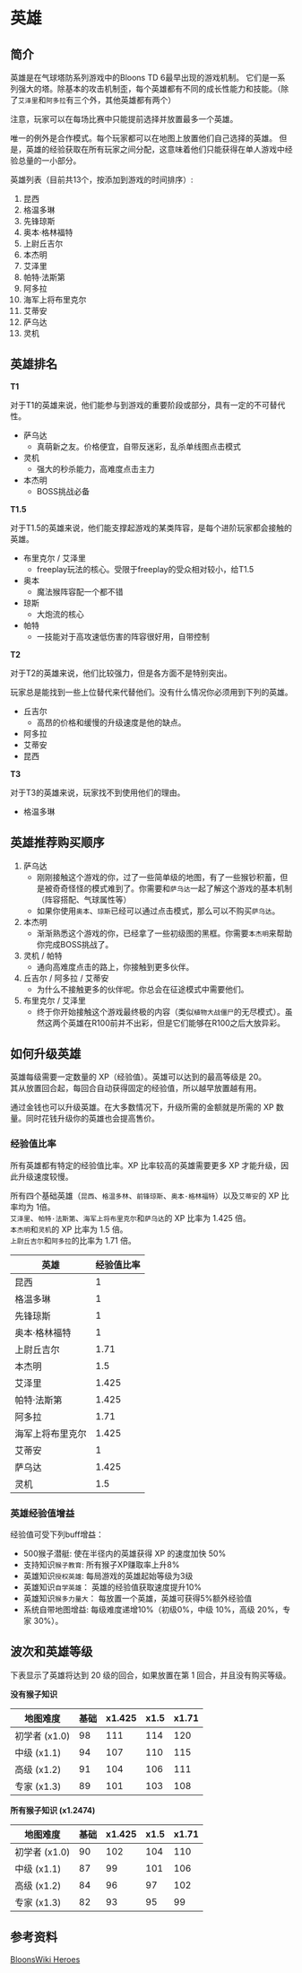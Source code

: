 # 英雄
## 简介
英雄是在气球塔防系列游戏中的Bloons TD 6最早出现的游戏机制。
它们是一系列强大的塔。除基本的攻击机制歪，每个英雄都有不同的成长性能力和技能。（除了`艾泽里`和`阿多拉`有三个外，其他英雄都有两个）

注意，玩家可以在每场比赛中只能提前选择并放置最多一个英雄。

唯一的例外是合作模式。每个玩家都可以在地图上放置他们自己选择的英雄。
但是，英雄的经验获取在所有玩家之间分配，这意味着他们只能获得在单人游戏中经验总量的一小部分。

英雄列表（目前共13个，按添加到游戏的时间排序）:

1. 昆西
2. 格温多琳
3. 先锋琼斯
4. 奥本·格林福特
5. 上尉丘吉尔
6. 本杰明
7. 艾泽里
8. 帕特·法斯第
9. 阿多拉
10. 海军上将布里克尔
11. 艾蒂安
12. 萨乌达
13. 灵机

## 英雄排名
**T1**

对于T1的英雄来说，他们能参与到游戏的重要阶段或部分，具有一定的不可替代性。

- 萨乌达
	- 真萌新之友。价格便宜，自带反迷彩，乱杀单线图点击模式
- 灵机
	- 强大的秒杀能力，高难度点击主力
- 本杰明
	- BOSS挑战必备

**T1.5**

对于T1.5的英雄来说，他们能支撑起游戏的某类阵容，是每个进阶玩家都会接触的英雄。

- 布里克尔 / 艾泽里
	- freeplay玩法的核心。受限于freeplay的受众相对较小，给T1.5
- 奥本
	- 魔法猴阵容配一个都不错
- 琼斯
	- 大炮流的核心
- 帕特
	- 一技能对于高攻速低伤害的阵容很好用，自带控制

**T2**

对于T2的英雄来说，他们比较强力，但是各方面不是特别突出。

玩家总是能找到一些上位替代来代替他们。没有什么情况你必须用到下列的英雄。

- 丘吉尔
	- 高昂的价格和缓慢的升级速度是他的缺点。
- 阿多拉
- 艾蒂安
- 昆西

**T3**

对于T3的英雄来说，玩家找不到使用他们的理由。

- 格温多琳


## 英雄推荐购买顺序
1. 萨乌达
	- 刚刚接触这个游戏的你，过了一些简单级的地图，有了一些猴钞积蓄，但是被奇奇怪怪的模式难到了。你需要和`萨乌达`一起了解这个游戏的基本机制（阵容搭配、气球属性等）
	- 如果你使用`奥本`、`琼斯`已经可以通过点击模式，那么可以不购买`萨乌达`。
2. 本杰明
	- 渐渐熟悉这个游戏的你，已经拿了一些初级图的黑框。你需要`本杰明`来帮助你完成BOSS挑战了。
3. 灵机 / 帕特
	- 通向高难度点击的路上，你接触到更多伙伴。
4. 丘吉尔 / 阿多拉 / 艾蒂安
	- 为什么不接触更多的伙伴呢。你总会在征途模式中需要他们。
5. 布里克尔 / 艾泽里
	- 终于你开始接触这个游戏最终极的内容（类似`植物大战僵尸`的无尽模式）。虽然这两个英雄在R100前并不出彩，但是它们能够在R100之后大放异彩。

## 如何升级英雄
英雄每级需要一定数量的 XP（经验值）。英雄可以达到的最高等级是 20。  
其从放置回合起，每回合自动获得固定的经验值，所以越早放置越有用。


通过金钱也可以升级英雄。在大多数情况下，升级所需的金额就是所需的 XP 数量。同时花钱升级你的英雄也会提高售价。


### 经验值比率
所有英雄都有特定的经验值比率。XP 比率较高的英雄需要更多 XP 才能升级，因此升级速度较慢。

所有四个基础英雄（`昆西`、`格温多林`、`前锋琼斯`、`奥本·格林福特`）以及`艾蒂安`的 XP 比率均为 1倍。  
`艾泽里`、`帕特·法斯第`、`海军上将布里克尔`和`萨乌达`的 XP 比率为 1.425 倍。  
`本杰明`和`灵机`的 XP 比率为 1.5 倍。  
`上尉丘吉尔`和`阿多拉`的比率为 1.71 倍。

| 英雄 | 经验值比率 |
| - | - |
| 昆西 | 1 |
| 格温多琳 | 1 |
| 先锋琼斯 | 1 |
| 奥本·格林福特 | 1 |
| 上尉丘吉尔 | 1.71 |
| 本杰明 | 1.5 |
| 艾泽里 | 1.425 |
| 帕特·法斯第 | 1.425 |
| 阿多拉 | 1.71 |
| 海军上将布里克尔 | 1.425 |
| 艾蒂安 | 1 |
| 萨乌达 | 1.425 |
| 灵机 | 1.5 |

### 英雄经验值增益
经验值可受下列buff增益：

- 500猴子潜艇: 使在半径内的英雄获得 XP 的速度加快 50%
- 支持知识`猴子教育`: 所有猴子XP赚取率上升8%
- 英雄知识`授权英雄`: 每局游戏的英雄起始等级为3级
- 英雄知识`自学英雄`： 英雄的经验值获取速度提升10%
- 英雄知识`猴多力量大`： 每放置一个英雄，英雄可获得5%额外经验值
- 系统自带地图增益: 每级难度递增10%（初级0%，中级 10%，高级 20%，专家 30%）。



## 波次和英雄等级

下表显示了英雄将达到 20 级的回合，如果放置在第 1 回合，并且没有购买等级。

**没有猴子知识**

|地图难度 | 基础 | x1.425 | x1.5 | x1.71 |
| - | - | - | - | - |
|初学者 (x1.0) | 98 | 111 | 114 | 120 |
|中级 (x1.1) | 94 | 107 | 110 | 115 |
|高级 (x1.2) | 91 | 104 | 106 | 111 |
|专家 (x1.3) | 89 | 101 | 103 | 108 |


**所有猴子知识 (x1.2474)**

|地图难度 | 基础 | x1.425 | x1.5 | x1.71 |
| - | - | - | - | - |
|初学者 (x1.0) | 90 | 102 | 104 | 110 |
|中级 (x1.1) | 87 | 99 | 101 | 106 |
|高级 (x1.2) | 84 | 96 | 97 | 102 |
|专家 (x1.3) | 82 | 93 | 95 | 99 |


## 参考资料
[BloonsWiki Heroes](https://bloons.fandom.com/wiki/Heroes)